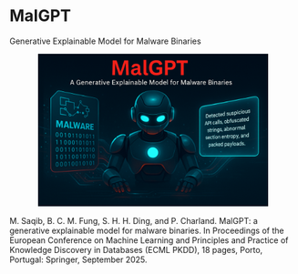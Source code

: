 # MalGPT
 Generative Explainable Model for Malware Binaries

<p align="center">
  <img src="assets/ChatGPT Image Jun 12, 2025 at 10_41_08 PM.png" alt="MalGPT Poster" width="80%" height="50%"/>
</p>



M. Saqib, B. C. M. Fung, S. H. H. Ding, and P. Charland. MalGPT: a generative explainable model for malware binaries. In Proceedings of the European Conference on Machine Learning and Principles and Practice of Knowledge Discovery in Databases (ECML PKDD), 18 pages, Porto, Portugal: Springer, September 2025.
